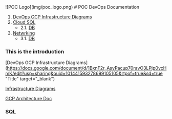 <base target="_blank">
![POC Logo](img/poc_logo.png) 
# POC DevOps Documentation 

1. [DevOps GCP Infrastructure Diagrams](#Diagrams)
2. [Cloud SQL](#2)
	* 2.1. [DB](#-1)
3. [Netwrking](#-1)
	* 3.1. [DB](#-1)

### This is the introduction <a name="diagrams"></a>
[DevOps GCP Infrastructure Diagrams](https://docs.google.com/document/d/1BxnF2r_AsvPacup70ravO3LPjp0vcHmK/edit?usp=sharing&ouid=101441593278699105105&rtpof=true&sd=true "Title" target="_blank")

[Infrastructure Diagrams](#this-is-the-introduction)

<a href="https://docs.google.com/document/d/1BxnF2r_AsvPacup70ravO3LPjp0vcHmK/edit?usp=sharing&ouid=101441593278699105105&rtpof=true&sd=true" target="_blank">GCP Architecture Doc</a>

### SQL <a name="2"></a>
